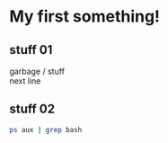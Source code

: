# My first something!
## stuff 01

garbage / stuff  
next line

## stuff 02

```bash
ps aux | grep bash
```
